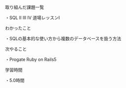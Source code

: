 取り組んだ課題一覧

・SQL II III IV 道場レッスンI　

わかったこと

・SQLの基本的な使い方から複数のデータベースを扱う方法

次やること

・Progate Ruby on Rails5

学習時間

・5.0時間